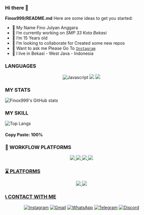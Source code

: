 ### Hi there 👋

 **Finox999/README.md** 
Here are some ideas to get you started:
- 👤 My Name Fino Julyan Anggara
- 🔭 I’m currently working on *SMP 33 Kota Bekasi*
- 🌱 I’m 15 Years old
- 👯 I’m looking to collaborate for Created some new repos
- 💬 Want to ask me Please Go To [`Instagram`](Instagram.com/finoooooo_)
- 📍 I live in Bekasi - West Java - Indonesia

### LANGUAGES 
<p align="center">
<img src="https://img.shields.io/badge/JavaScript-323330?style=for-the-badge&logo=javascript&logoColor=F7DF1E" alt="Javascript">
<img src="https://img.shields.io/badge/HTML5-E34F26?style=for-the-badge&logo=html5&logoColor=white">
<img src="https://img.shields.io/badge/CSS3-1572B6?style=for-the-badge&logo=css3&logoColor=white">
</p>

### MY STATS 

 ![Finox999's GitHub stats](https://github-readme-stats.vercel.app/api?username=Finox999&show_icons=true&theme=radical)

### MY SKILL 
 ![Top Langs](https://github-readme-stats.vercel.app/api/top-langs/?username=Finox999&layout=compact)
#### Copy Paste: 100%

### 🚀 WORKFLOW PLATFORMS
<p align="center">
<a href="https://nodejs.com/"><img src="https://img.shields.io/badge/Node.js-339933?style=for-the-badge&logo=nodedotjs&logoColor=white">
<a href="https://npmjs.com/"><img src="https://img.shields.io/badge/npm-CB3837?style=for-the-badge&logo=npm&logoColor=white">
<a href="https://yarn.com/"><img src="https://img.shields.io/badge/Yarn-2C8EBB?style=for-the-badge&logo=yarn&logoColor=white">
<a href="https://git.com/"><img src="https://img.shields.io/badge/Git-F05032?style=for-the-badge&logo=git&logoColor=white">
</p>

### ⌛ PLATFORMS
<p align="center">
<a href="https://herokuapp.com/"><img src="https://img.shields.io/badge/Heroku-430098?style=for-the-badge&logo=heroku&logoColor=white">
<a href="https://replit.com/"><img src="https://img.shields.io/badge/replit-667881?style=for-the-badge&logo=replit&logoColor=white">
</p>

### 📞 CONTACT WITH ME
<p align="center">
<a href="https://www.instagram.com/finoooooo_" target="_blank"><img src="https://img.shields.io/badge/Instagram-E4405F?style=for-the-badge&logo=instagram&logoColor=white" alt="Instagram"></a>
<a href="Finxstar999@email.com" target="_blank"><img src="https://img.shields.io/badge/Gmail-D14836?style=for-the-badge&logo=gmail&logoColor=white" alt="Gmail"></a>
<a href="https://api.whatsapp.com/send?phone=50587753432&text=Misi+om" target="_blank"><img src="https://img.shields.io/badge/WhatsApp-25D366?style=for-the-badge&logo=whatsapp&logoColor=white" alt="WhatsApp"></a>
<a href="t.me/JerukLokal92" target="_blank"><img src="https://img.shields.io/badge/Telegram-2CA5E0?style=for-the-badge&logo=telegram&logoColor=white" alt="Telegram"></a>
<a href="https://discord.gg/WV6nZaXCkB" target="_blank"><img src="https://img.shields.io/badge/Discord-7289DA?style=for-the-badge&logo=discord&logoColor=white" alt="Discord"></a>
</p>

